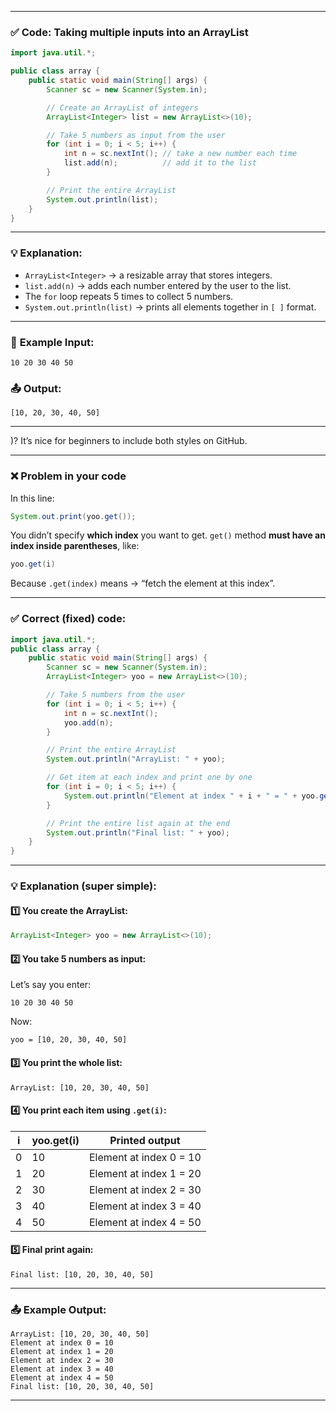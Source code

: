 
---

### ✅ **Code: Taking multiple inputs into an ArrayList**

```java
import java.util.*;

public class array {
    public static void main(String[] args) {
        Scanner sc = new Scanner(System.in);

        // Create an ArrayList of integers
        ArrayList<Integer> list = new ArrayList<>(10);

        // Take 5 numbers as input from the user
        for (int i = 0; i < 5; i++) {
            int n = sc.nextInt(); // take a new number each time
            list.add(n);          // add it to the list
        }

        // Print the entire ArrayList
        System.out.println(list);
    }
}
```

---

### 💡 **Explanation:**

* `ArrayList<Integer>` → a resizable array that stores integers.
* `list.add(n)` → adds each number entered by the user to the list.
* The `for` loop repeats 5 times to collect 5 numbers.
* `System.out.println(list)` → prints all elements together in `[ ]` format.

---

### 🧮 **Example Input:**

```
10 20 30 40 50
```

### 📤 **Output:**

```
[10, 20, 30, 40, 50]
```

---


)? It’s nice for beginners to include both styles on GitHub.

---

### ❌ Problem in your code

In this line:

```java
System.out.print(yoo.get());
```

You didn’t specify **which index** you want to get.
`get()` method **must have an index inside parentheses**, like:

```java
yoo.get(i)
```

Because `.get(index)` means → “fetch the element at this index”.

---

### ✅ Correct (fixed) code:

```java
import java.util.*;
public class array {
    public static void main(String[] args) {
        Scanner sc = new Scanner(System.in);
        ArrayList<Integer> yoo = new ArrayList<>(10);

        // Take 5 numbers from the user
        for (int i = 0; i < 5; i++) {
            int n = sc.nextInt();
            yoo.add(n);
        }

        // Print the entire ArrayList
        System.out.println("ArrayList: " + yoo);

        // Get item at each index and print one by one
        for (int i = 0; i < 5; i++) {
            System.out.println("Element at index " + i + " = " + yoo.get(i));
        }

        // Print the entire list again at the end
        System.out.println("Final list: " + yoo);
    }
}
```

---

### 💡 Explanation (super simple):

#### 1️⃣ You create the ArrayList:

```java
ArrayList<Integer> yoo = new ArrayList<>(10);
```

#### 2️⃣ You take 5 numbers as input:

Let’s say you enter:

```
10 20 30 40 50
```

Now:

```
yoo = [10, 20, 30, 40, 50]
```

#### 3️⃣ You print the whole list:

```
ArrayList: [10, 20, 30, 40, 50]
```

#### 4️⃣ You print each item using `.get(i)`:

| i | yoo.get(i) | Printed output          |
| - | ---------- | ----------------------- |
| 0 | 10         | Element at index 0 = 10 |
| 1 | 20         | Element at index 1 = 20 |
| 2 | 30         | Element at index 2 = 30 |
| 3 | 40         | Element at index 3 = 40 |
| 4 | 50         | Element at index 4 = 50 |

#### 5️⃣ Final print again:

```
Final list: [10, 20, 30, 40, 50]
```

---

### 📤 Example Output:

```
ArrayList: [10, 20, 30, 40, 50]
Element at index 0 = 10
Element at index 1 = 20
Element at index 2 = 30
Element at index 3 = 40
Element at index 4 = 50
Final list: [10, 20, 30, 40, 50]
```

---


